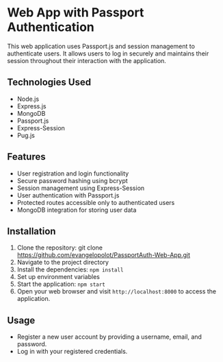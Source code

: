 # Web App with Passport Authentication

This web application uses Passport.js and session management to authenticate users. It allows users to log in securely and maintains their session throughout their interaction with the application.

## Technologies Used

- Node.js
- Express.js
- MongoDB
- Passport.js
- Express-Session
- Pug.js

## Features

- User registration and login functionality
- Secure password hashing using bcrypt
- Session management using Express-Session
- User authentication with Passport.js
- Protected routes accessible only to authenticated users
- MongoDB integration for storing user data

## Installation

1. Clone the repository: git clone https://github.com/evangelopolot/PassportAuth-Web-App.git
2. Navigate to the project directory
3. Install the dependencies: `npm install`
4. Set up environment variables
5. Start the application: `npm start`
6. Open your web browser and visit `http://localhost:8000` to access the application.

## Usage

- Register a new user account by providing a username, email, and password.
- Log in with your registered credentials.
<!-- - Access protected routes that require authentication.
- Log out to end your session. -->
